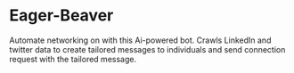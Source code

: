 # Eager-Beaver
Automate networking on with this Ai-powered bot. Crawls LinkedIn and twitter data to create tailored messages to individuals and send connection request with the tailored message.
